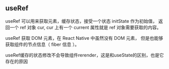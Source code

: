 ## useRef
useRef 可以用来获取元素，缓存状态，接受一个状态 initState 作为初始值，
返回一个 ref 对象 cur, cur 上有一个 current 属性就是 ref 对象需要获取的内容。

useRef 获取 DOM 元素，在 React Native 中虽然没有 DOM 元素，
但是也能够获取组件的节点信息（ fiber 信息 ）。


useRef缓存的状态修改不会导致组件rerender，这是和useState的区别，也是它存在的原因

